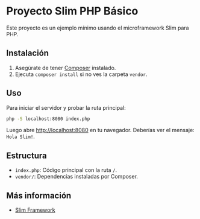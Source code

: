# Proyecto Slim PHP Básico

Este proyecto es un ejemplo mínimo usando el microframework Slim para PHP.

## Instalación

1. Asegúrate de tener [Composer](https://getcomposer.org/) instalado.
2. Ejecuta `composer install` si no ves la carpeta `vendor`.

## Uso

Para iniciar el servidor y probar la ruta principal:

```bash
php -S localhost:8080 index.php
```

Luego abre [http://localhost:8080](http://localhost:8080) en tu navegador. Deberías ver el mensaje: `Hola Slim!`.

## Estructura
- `index.php`: Código principal con la ruta `/`.
- `vendor/`: Dependencias instaladas por Composer.

## Más información
- [Slim Framework](https://www.slimframework.com/)
